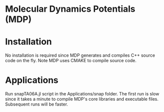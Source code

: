 # Molecular Dynamics Potentials (MDP)

# Installation

No installation is required since MDP generates and compiles C++ source code on the fly. Note MDP uses CMAKE to compile source code.

# Applications

Run snapTA06A.jl script in the Applications/snap folder. The first run is slow since it takes a minute to compile MDP's core libraries and executable files. Subsequent runs will be faster.
